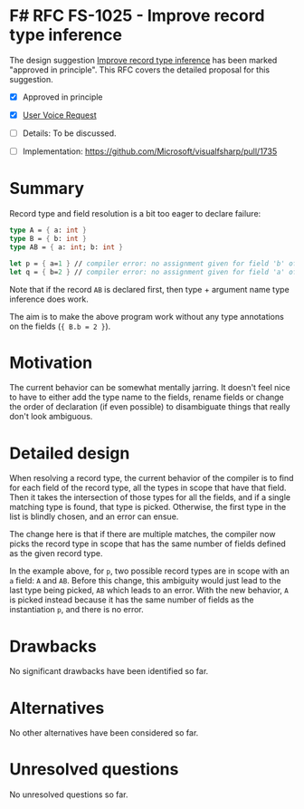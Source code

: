 # F# RFC FS-1025 - Improve record type inference

The design suggestion [Improve record type inference](https://github.com/fsharp/fslang-suggestions/issues/415) has been marked "approved in principle".
This RFC covers the detailed proposal for this suggestion.

* [x] Approved in principle
* [x] [User Voice Request](https://github.com/fsharp/fslang-suggestions/issues/415)
* [ ] Details: To be discussed.
* [ ] Implementation: https://github.com/Microsoft/visualfsharp/pull/1735


# Summary
[summary]: #summary

Record type and field resolution is a bit too eager to declare failure:

```fsharp
type A = { a: int }
type B = { b: int }
type AB = { a: int; b: int }

let p = { a=1 } // compiler error: no assignment given for field 'b' of type 'AB'
let q = { b=2 } // compiler error: no assignment given for field 'a' of type 'AB'
```

Note that if the record `AB` is declared first, then type + argument name type inference does work.

The aim is to make the above program work without any type annotations on the fields (`{ B.b = 2 }`).

# Motivation
[motivation]: #motivation

The current behavior can be somewhat mentally jarring. It doesn't feel nice to have to either add the type name to the fields, rename fields or change the order of declaration (if even possible) to disambiguate things that really don't look ambiguous.

# Detailed design
[design]: #detailed-design

When resolving a record type, the current behavior of the compiler is to find for each field of the record type, all the types in scope that have that field. Then it takes the intersection of those types for all the fields, and if a single matching type is found, that type is picked. Otherwise, the first type in the list is blindly chosen, and an error can ensue.

The change here is that if there are multiple matches, the compiler now picks the record type in scope that has the same number of fields defined as the given record type.

In the example above, for `p`, two possible record types are in scope with an `a` field: `A` and `AB`. Before this change, this ambiguity would just lead to the last type being picked, `AB` which leads to an error. With the new behavior, `A` is picked instead because it has the same number of fields as the instantiation `p`, and there is no error.

# Drawbacks
[drawbacks]: #drawbacks

No significant drawbacks have been identified so far.

# Alternatives
[alternatives]: #alternatives

No other alternatives have been considered so far.

# Unresolved questions
[unresolved]: #unresolved-questions

No unresolved questions so far.
